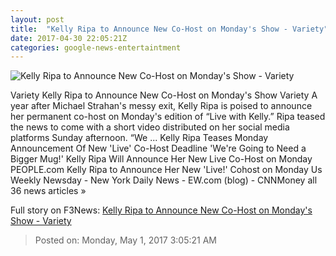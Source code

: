 ```yaml
---
layout: post
title:  "Kelly Ripa to Announce New Co-Host on Monday's Show - Variety"
date: 2017-04-30 22:05:21Z
categories: google-news-entertaintment
---
```


![Kelly Ripa to Announce New Co-Host on Monday's Show - Variety](https://pmcvariety.files.wordpress.com/2015/10/kelly-ripa-walk-of-fame.jpg?w=1000&h=562&crop=1)

Variety Kelly Ripa to Announce New Co-Host on Monday's Show Variety A year after Michael Strahan's messy exit, Kelly Ripa is poised to announce her permanent co-host on Monday's edition of “Live with Kelly.” Ripa teased the news to come with a short video distributed on her social media platforms Sunday afternoon. “We ... Kelly Ripa Teases Monday Announcement Of New 'Live' Co-Host Deadline 'We're Going to Need a Bigger Mug!' Kelly Ripa Will Announce Her New Live Co-Host on Monday PEOPLE.com Kelly Ripa to Announce Her New 'Live!' Cohost on Monday Us Weekly Newsday - New York Daily News - EW.com (blog) - CNNMoney all 36 news articles »


Full story on F3News: [Kelly Ripa to Announce New Co-Host on Monday's Show - Variety](http://www.f3nws.com/n/NTvDNE)

> Posted on: Monday, May 1, 2017 3:05:21 AM
